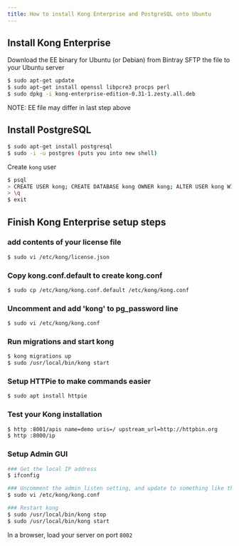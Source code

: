 ```yaml
---
title: How to install Kong Enterprise and PostgreSQL onto Ubuntu
---
```


## Install Kong Enterprise

Download the EE binary for Ubuntu (or Debian) from Bintray
SFTP the file to your Ubuntu server

```bash
$ sudo apt-get update
$ sudo apt-get install openssl libpcre3 procps perl
$ sudo dpkg -i kong-enterprise-edition-0.31-1.zesty.all.deb
```
NOTE: EE file may differ in last step above

## Install PostgreSQL
```bash
$ sudo apt-get install postgresql
$ sudo -i -u postgres (puts you into new shell)
```

Create `kong` user

```bash
$ psql
> CREATE USER kong; CREATE DATABASE kong OWNER kong; ALTER USER kong WITH password 'kong'; 
> \q
$ exit
```

## Finish Kong Enterprise setup steps

### add contents of your license file
```bash
$ sudo vi /etc/kong/license.json
```

### Copy kong.conf.default to create kong.conf
```bash
$ sudo cp /etc/kong/kong.conf.default /etc/kong/kong.conf
```
### Uncomment and add 'kong' to pg_password line
```bash
$ sudo vi /etc/kong/kong.conf
```

### Run migrations and start kong
```bash
$ kong migrations up
$ sudo /usr/local/bin/kong start
```

### Setup HTTPie to make commands easier
```bash
$ sudo apt install httpie
```

### Test your Kong installation
```bash
$ http :8001/apis name=demo uris=/ upstream_url=http://httpbin.org
$ http :8000/ip
```

### Setup Admin GUI
```bash
### Get the local IP address
$ ifconfig 

### Uncomment the admin_listen setting, and update to something like this `admin_listen = 172.31.3.8:8001`
$ sudo vi /etc/kong/kong.conf

### Restart kong
$ sudo /usr/local/bin/kong stop 
$ sudo /usr/local/bin/kong start
```

In a browser, load your server on port `8002`

